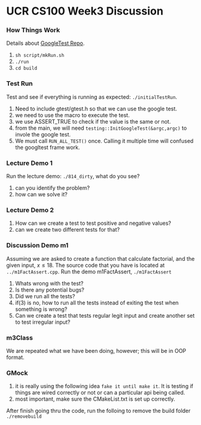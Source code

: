 # UCR CS100 Week3 Discussion

### How Things Work

Details about [GoogleTest Repo](https://github.com/google/googletest).

1. ```sh script/mkRun.sh```
2. ```./run```
3. ```cd build```

### Test Run
Test and see if everything is running as expected: ```./initialTestRun```.
1. Need to include gtest/gtest.h so that we can use the google test.
2. we need to use the macro to execute the  test.
3. we use ASSERT_TRUE to check if the value is the same or not.
4. from the main, we will need ```testing::InitGoogleTest(&argc,argc)``` to invole the google test. 
5. We must call ```RUN_ALL_TEST()``` once. Calling it multiple time will confused the googltest frame work. 

### Lecture Demo 1
Run the lecture demo: ```./814_dirty```, what do you see?
1. can you identify the problem?
2. how can we solve it? 

### Lecture Demo 2
1. How can we create a test to test positive and negative values?
2. can we create two different tests for that?

### Discussion Demo m1
Assuming we are asked to create a function that calculate factorial, and the given input, $x\leq18$. 
The source code that you have is located at ```../m1FactAssert.cpp```. 
Run the demo m1FactAssert, ```./m1FactAssert```
1. Whats wrong with the test?
2. Is there any potential bugs?
3. Did we run all the tests?
4. if(3) is no, how to run all the tests instead of exiting the test when something is wrong?
5. Can we create a test that tests regular legit input and create another set to test irregular input?

### m3Class
We are repeated what we have been doing, however; this will be in OOP format.

### GMock
1. it is really using the following idea ```fake it until make it```. It is testing if things are
wired correctly or not or can a particular api being called. 
2. most important, make sure the CMakeList.txt is set up correctly. 

After finish going thru the code, run the folloing to remove the build folder ```./removebuild```

